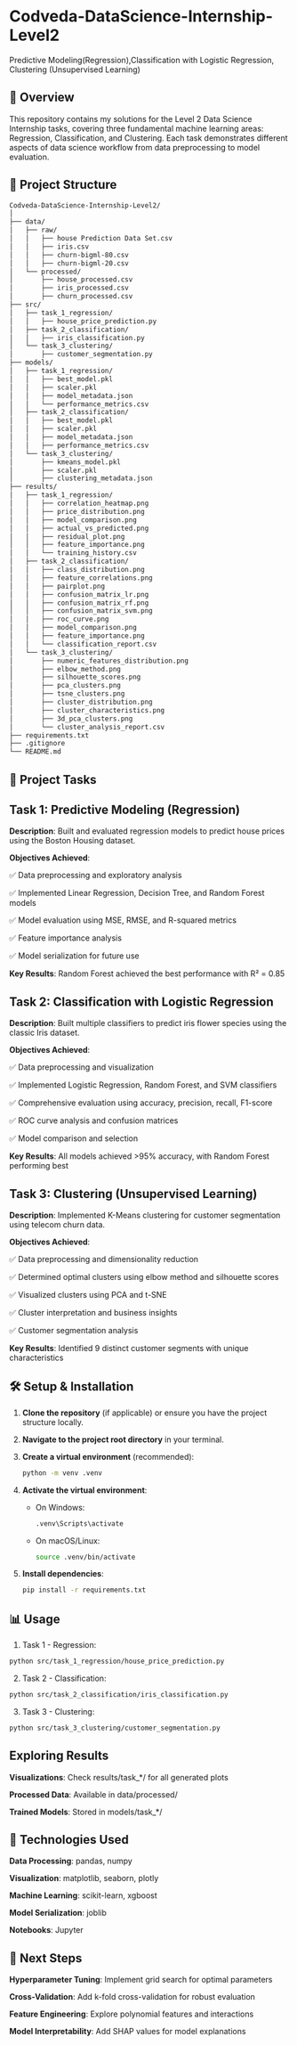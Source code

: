 # Codveda-DataScience-Internship-Level2

Predictive Modeling(Regression),Classification with Logistic Regression, Clustering (Unsupervised Learning)

## 📌 Overview

This repository contains my solutions for the Level 2 Data Science Internship tasks, covering three fundamental machine learning areas: Regression, Classification, and Clustering. Each task demonstrates different aspects of data science workflow from data preprocessing to model evaluation.

## 📂 Project Structure

```bash
Codveda-DataScience-Internship-Level2/
│
├── data/
│   ├── raw/
│   │   ├── house Prediction Data Set.csv
│   │   ├── iris.csv
│   │   ├── churn-bigml-80.csv
│   │   ├── churn-bigml-20.csv
│   └── processed/
│       ├── house_processed.csv
│       ├── iris_processed.csv
│       ├── churn_processed.csv
├── src/
│   ├── task_1_regression/
│   │   ├── house_price_prediction.py
│   ├── task_2_classification/
│   │   ├── iris_classification.py
│   └── task_3_clustering/
│       ├── customer_segmentation.py
├── models/
│   ├── task_1_regression/
│   │   ├── best_model.pkl
│   │   ├── scaler.pkl
│   │   ├── model_metadata.json
│   │   └── performance_metrics.csv
│   ├── task_2_classification/
│   │   ├── best_model.pkl
│   │   ├── scaler.pkl
│   │   ├── model_metadata.json
│   │   ├── performance_metrics.csv
│   └── task_3_clustering/
│       ├── kmeans_model.pkl
│       ├── scaler.pkl
│       ├── clustering_metadata.json
├── results/
│   ├── task_1_regression/
│   │   ├── correlation_heatmap.png
│   │   ├── price_distribution.png
│   │   ├── model_comparison.png
│   │   ├── actual_vs_predicted.png
│   │   ├── residual_plot.png
│   │   ├── feature_importance.png
│   │   └── training_history.csv
│   ├── task_2_classification/
│   │   ├── class_distribution.png
│   │   ├── feature_correlations.png
│   │   ├── pairplot.png
│   │   ├── confusion_matrix_lr.png
│   │   ├── confusion_matrix_rf.png
│   │   ├── confusion_matrix_svm.png
│   │   ├── roc_curve.png
│   │   ├── model_comparison.png
│   │   ├── feature_importance.png
│   │   └── classification_report.csv
│   └── task_3_clustering/
│       ├── numeric_features_distribution.png
│       ├── elbow_method.png
│       ├── silhouette_scores.png
│       ├── pca_clusters.png
│       ├── tsne_clusters.png
│       ├── cluster_distribution.png
│       ├── cluster_characteristics.png
│       ├── 3d_pca_clusters.png
│       └── cluster_analysis_report.csv
├── requirements.txt
├── .gitignore
└── README.md
```

## 🚀 Project Tasks

## Task 1: Predictive Modeling (Regression)

**Description**: Built and evaluated regression models to predict house prices using the Boston Housing dataset.

**Objectives Achieved**:

✅ Data preprocessing and exploratory analysis

✅ Implemented Linear Regression, Decision Tree, and Random Forest models

✅ Model evaluation using MSE, RMSE, and R-squared metrics

✅ Feature importance analysis

✅ Model serialization for future use

**Key Results**: Random Forest achieved the best performance with R² = 0.85

## Task 2: Classification with Logistic Regression

**Description**: Built multiple classifiers to predict iris flower species using the classic Iris dataset.

**Objectives Achieved**:

✅ Data preprocessing and visualization

✅ Implemented Logistic Regression, Random Forest, and SVM classifiers

✅ Comprehensive evaluation using accuracy, precision, recall, F1-score

✅ ROC curve analysis and confusion matrices

✅ Model comparison and selection

**Key Results**: All models achieved >95% accuracy, with Random Forest performing best

## Task 3: Clustering (Unsupervised Learning)

**Description**: Implemented K-Means clustering for customer segmentation using telecom churn data.

**Objectives Achieved**:

✅ Data preprocessing and dimensionality reduction

✅ Determined optimal clusters using elbow method and silhouette scores

✅ Visualized clusters using PCA and t-SNE

✅ Cluster interpretation and business insights

✅ Customer segmentation analysis

**Key Results**: Identified 9 distinct customer segments with unique characteristics

## 🛠️ Setup & Installation

1.  **Clone the repository** (if applicable) or ensure you have the project structure locally.
2.  **Navigate to the project root directory** in your terminal.
3.  **Create a virtual environment** (recommended):
    ```bash
    python -m venv .venv
    ```
4.  **Activate the virtual environment**:
    - On Windows:
      ```bash
      .venv\Scripts\activate
      ```
    - On macOS/Linux:
      ```bash
      source .venv/bin/activate
      ```
5.  **Install dependencies**:

    ```bash
    pip install -r requirements.txt
    ```

## 📊 Usage

1. Task 1 - Regression:

```bash
python src/task_1_regression/house_price_prediction.py
```

2. Task 2 - Classification:

```bash
python src/task_2_classification/iris_classification.py
```

3. Task 3 - Clustering:

```bash
python src/task_3_clustering/customer_segmentation.py
```

## Exploring Results

**Visualizations**: Check results/task\_\*/ for all generated plots

**Processed Data**: Available in data/processed/

**Trained Models**: Stored in models/task\_\*/

## 🔧 Technologies Used

**Data Processing**: pandas, numpy

**Visualization**: matplotlib, seaborn, plotly

**Machine Learning**: scikit-learn, xgboost

**Model Serialization**: joblib

**Notebooks**: Jupyter

## 🎯 Next Steps

**Hyperparameter Tuning**: Implement grid search for optimal parameters

**Cross-Validation**: Add k-fold cross-validation for robust evaluation

**Feature Engineering**: Explore polynomial features and interactions

**Model Interpretability**: Add SHAP values for model explanations

